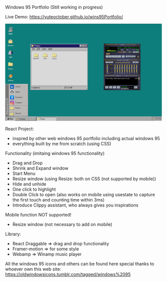 Windows 95 Portfolio (Still working in progress)

Live Demo: https://yuteoctober.github.io/wins95Portfolio/

![alt text](https://github.com/Yuteoctober/wins95Portfolio/blob/main/src/assets/markdown.png?raw=true)

React Project:
  - inspred by other web windows 95 portfolio including actual windows 95
  - everything built by me from scratch (using CSS)

Functionality (imitaing windows 95 functionality)
  - Drag and Drop
  - Shrink and Expand window
  - Start Menu
  - Resize window (using Resize: both on CSS (not supported by mobile))
  - Hide and unhide
  - One click to highlight
  - Double Click to open (also works on mobile using usestate to capture the first touch and counting time within 3ms)
  - Introduce Clippy assistant, who always gives you inspirations

Mobile function NOT supported!
  - Resize window (not necessary to add on mobile)

Library:
  - React Draggable => drag and drop functionality
  - Framer-motion => for some style
  - Webamp => Winamp music player

All the windows 95 icons and others can be found here
special thanks to whoever own this web
site: https://oldwindowsicons.tumblr.com/tagged/windows%2095

